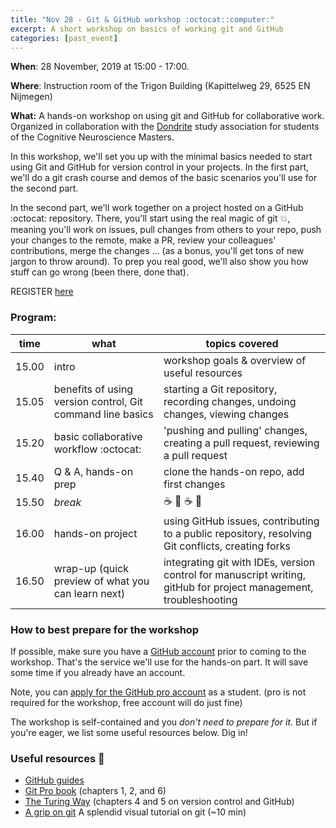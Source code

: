 ```yaml
---
title: "Nov 28 - Git & GitHub workshop :octocat::computer:"
excerpt: A short workshop on basics of working git and GitHub
categories: [past_event]
---
```


**When**: 28 November, 2019 at 15:00 - 17:00.

**Where**: Instruction room of the Trigon Building (Kapittelweg 29, 6525 EN Nijmegen)

**What:** A hands-on workshop on using git and GitHub for collaborative work. Organized in collaboration with the [Dondrite](https://dondrite.ruhosting.nl/) study association for students of the Cognitive Neuroscience Masters.

In this workshop, we'll set you up with the minimal basics needed to start using Git and GitHub for version control in your projects. In the first part, we'll do a git crash course and demos of the basic scenarios you'll use for the second part.

In the second part, we'll work together on a project hosted on a GitHub :octocat: repository. There, you'll start using the real magic of git :boom:, meaning you'll work on issues, pull changes from others to your repo, push your changes to the remote, make a PR, review your colleagues' contributions, merge the changes ... (as a bonus, you'll get tons of new jargon to throw around). To prep you real good, we'll also show you how stuff can go wrong (been there, done that).

REGISTER [here](https://forms.gle/o5VKjaxtEj7hgnCz8)

### Program:  

| time | what  | topics covered |  
|------| ----- | -------------- |  
|15.00 | intro | workshop goals & overview of useful resources |  
|15.05 | benefits of using version control, Git command line basics | starting a Git repository, recording changes, undoing changes, viewing changes |  
|15.20 | basic collaborative workflow :octocat: | 'pushing and pulling' changes, creating a pull request, reviewing a pull request |  
|15.40 | Q & A, hands-on prep | clone the hands-on repo, add first changes |  
|15.50 | *break* | :coffee: :cookie: :coffee: :cookie: |  
|16.00 | hands-on project | using GitHub issues, contributing to a public repository, resolving Git conflicts, creating forks |  
|16.50 | wrap-up (quick preview of what you can learn next) | integrating git with IDEs, version control for manuscript writing, gitHub for project management, troubleshooting |  

### How to best prepare for the workshop  
If possible, make sure you have a [GitHub account](https://github.com) prior to coming to the workshop. That's the service we'll use for the hands-on part. It will save some time if you already have an account.

Note, you can [apply for the GitHub pro account](https://education.github.com/pack) as a student. (pro is not required for the workshop, free account will do just fine)

The workshop is self-contained and you _don't need to prepare for it_. But if you're eager, we list some useful resources below. Dig in!

### Useful resources :book:

- [GitHub guides](https://guides.github.com/)
- [Git Pro book](https://git-scm.com/book/en/v2) (chapters 1, 2, and 6)
- [The Turing Way](https://the-turing-way.netlify.com/introduction/introduction) (chapters 4 and 5 on version control and GitHub)  
- [A grip on git](https://agripongit.vincenttunru.com/) A splendid visual tutorial on git (~10 min)
